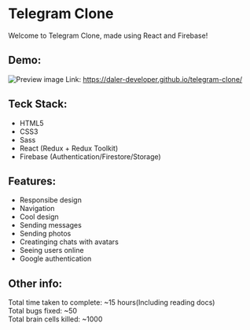 # Telegram Clone

Welcome to Telegram Clone, made using React and Firebase!

## Demo:

![Preview image](https://github.com/daler-developer/telegram-clone-react/blob/main/preview.jpg)
Link: https://daler-developer.github.io/telegram-clone/

## Teck Stack:

- HTML5
- CSS3
- Sass
- React (Redux + Redux Toolkit)
- Firebase (Authentication/Firestore/Storage)

## Features:

- Responsibe design
- Navigation
- Cool design
- Sending messages
- Sending photos
- Creatinging chats with avatars
- Seeing users online
- Google authentication

## Other info:

Total time taken to complete: ~15 hours(Including reading docs)  
Total bugs fixed: ~50  
Total brain cells killed: ~1000  
